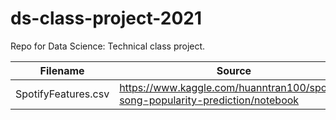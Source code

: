 # ds-class-project-2021

Repo for Data Science: Technical class project. 

| Filename            | Source                                                                          |
|---------------------|---------------------------------------------------------------------------------|
| SpotifyFeatures.csv | https://www.kaggle.com/huanntran100/spotify-song-popularity-prediction/notebook |
